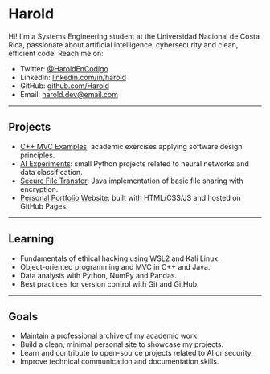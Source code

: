 # Harold

Hi! I'm a Systems Engineering student at the Universidad Nacional de Costa Rica, passionate about artificial intelligence, cybersecurity and clean, efficient code. Reach me on:

- Twitter: [@HaroldEnCodigo](https://x.com/HaroldEnCodigo)
- LinkedIn: [linkedin.com/in/harold](https://linkedin.com/in/harold)
- GitHub: [github.com/Harold](https://github.com/haroldb09)
- Email: harold.dev@email.com

---

## Projects

- [C++ MVC Examples](#): academic exercises applying software design principles.
- [AI Experiments](#): small Python projects related to neural networks and data classification.
- [Secure File Transfer](#): Java implementation of basic file sharing with encryption.
- [Personal Portfolio Website](#): built with HTML/CSS/JS and hosted on GitHub Pages.

---

## Learning

- Fundamentals of ethical hacking using WSL2 and Kali Linux.
- Object-oriented programming and MVC in C++ and Java.
- Data analysis with Python, NumPy and Pandas.
- Best practices for version control with Git and GitHub.

---

## Goals

- Maintain a professional archive of my academic work.
- Build a clean, minimal personal site to showcase my projects.
- Learn and contribute to open-source projects related to AI or security.
- Improve technical communication and documentation skills.

